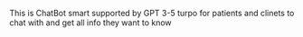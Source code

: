 This is ChatBot smart supported by GPT 3-5 turpo for patients and clinets to chat with and get all info they want to know
